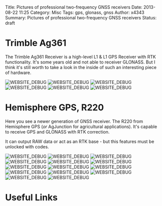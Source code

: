 Title: Pictures of professional two-frequency GNSS receivers
Date: 2013-08-22 11:25
Category: Misc
Tags: gps, glonass, gnss
Author: x4343
Summary: Pictures of professional two-frequency GNSS receivers
Status: draft

# Trimble Ag361

The Trimble Ag361 Receiver is a high-level L1 & L1 GPS Receiver with RTK functionality.
It's some years old and not able to receiver GLONASS.
But I think it's still worth to take a look in the inside of such an interesting piece of hardware.

![WEBSITE_DEBUG](/static/pictures/gnss/ag361/Ag361_01.jpg)
![WEBSITE_DEBUG](/static/pictures/gnss/ag361/Ag361_02.jpg)
![WEBSITE_DEBUG](/static/pictures/gnss/ag361/Ag361_03.jpg)
![WEBSITE_DEBUG](/static/pictures/gnss/ag361/Ag361_04.jpg)
![WEBSITE_DEBUG](/static/pictures/gnss/ag361/Ag361_05.jpg)
![WEBSITE_DEBUG](/static/pictures/gnss/ag361/Ag361_06.jpg)

# Hemisphere GPS, R220

Here you see a newer generation of GNSS receiver. The R220 from Hemisphere GPS (*or* AgJunction for agricultural applications).
It's capable to receive GPS and GLONASS with RTK correction.

It can output RAW data or act as an RTK base - but this features must be unlocked with codes.

![WEBSITE_DEBUG](/static/pictures/gnss/r220/R220_01.jpg)
![WEBSITE_DEBUG](/static/pictures/gnss/r220/R220_02.jpg)
![WEBSITE_DEBUG](/static/pictures/gnss/r220/R220_03.jpg)
![WEBSITE_DEBUG](/static/pictures/gnss/r220/R220_04.jpg)
![WEBSITE_DEBUG](/static/pictures/gnss/r220/R220_05.jpg)
![WEBSITE_DEBUG](/static/pictures/gnss/r220/R220_06.jpg)
![WEBSITE_DEBUG](/static/pictures/gnss/r220/R220_07.jpg)
![WEBSITE_DEBUG](/static/pictures/gnss/r220/R220_08.jpg)
![WEBSITE_DEBUG](/static/pictures/gnss/r220/R220_09.jpg)
![WEBSITE_DEBUG](/static/pictures/gnss/r220/R220_10.jpg)
![WEBSITE_DEBUG](/static/pictures/gnss/r220/R220_11.jpg)
![WEBSITE_DEBUG](/static/pictures/gnss/r220/R220_12.jpg)
![WEBSITE_DEBUG](/static/pictures/gnss/r220/R220_13.jpg)
![WEBSITE_DEBUG](/static/pictures/gnss/r220/R220_14.jpg)



# Useful Links

[1]: http://www.hemispheregps.com/
[2]: http://www.trimble.com/de/

